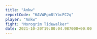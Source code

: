 ```yaml
---
title: "Ankw"
reportCode: "6AVWPgm8tYbcFC2q"
player: "Ankw"
fight: "Morogrim Tidewalker"
date: 2021-10-20T19:00:04.987000+00:00
---
```

